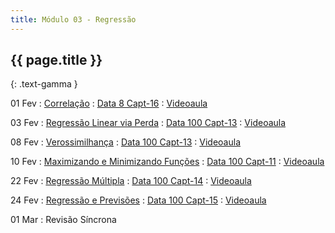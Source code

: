 ```yaml
---
title: Módulo 03 - Regressão
---
```


## {{ page.title }}
{: .text-gamma }

01 Fev
: [Correlação](TODO)
  : [Data 8 Capt-16](https://www.inferentialthinking.com/chapters/16/Inference_for_Regression.html)
: [Videoaula](https://www.youtube.com/playlist?list=PL4B0y0yqpKCKvQoR__Z77ndyw-9cgsm83)

03 Fev
: [Regressão Linear via Perda](TODO)
  : [Data 100 Capt-13](https://www.textbook.ds100.org/ch/13/linear_models.html)
: [Videoaula](https://www.youtube.com/playlist?list=PL4B0y0yqpKCJLZn3s9D1G6y13FhRLiNa2)

08 Fev
: [Verossimilhança](TODO)
  : [Data 100 Capt-13](https://www.textbook.ds100.org/ch/13/linear_models.html)
: [Videoaula](https://www.youtube.com/playlist?list=PL4B0y0yqpKCIk7hyajkrnuYNkbjEow_e4)

10 Fev
: [Maximizando e Minimizando Funções](TODO)
  : [Data 100 Capt-11](https://www.textbook.ds100.org/ch/11/gradient_descent.html)
: [Videoaula](https://www.youtube.com/playlist?list=PL4B0y0yqpKCKfamZgFXYgWPx2-uUsQYIm)

22 Fev
: [Regressão Múltipla](TODO)
  : [Data 100 Capt-14](https://www.textbook.ds100.org/ch/14/feature_engineering.html)
: [Videoaula](https://www.youtube.com/playlist?list=PL4B0y0yqpKCLoSeaCRR9Mz6LkLDJuADKB)

24 Fev
: [Regressão e Previsões](TODO)
  : [Data 100 Capt-15](https://www.textbook.ds100.org/ch/15/bias_intro.html)
: [Videoaula](https://www.youtube.com/playlist?list=PL4B0y0yqpKCJHhLSEO3QvjCdZsuWyQij8)

01 Mar
: Revisão Síncrona
